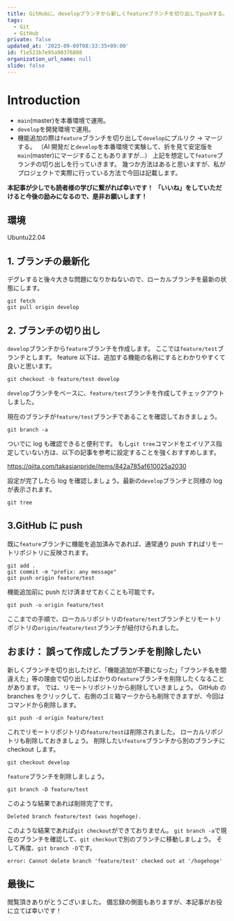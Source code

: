 ```yaml
---
title: GitHubに、developブランチから新しくfeatureブランチを切り出してpushする。
tags:
  - Git
  - GitHub
private: false
updated_at: '2023-09-09T08:33:35+09:00'
id: f1e521b7e95a90376808
organization_url_name: null
slide: false
---
```


# Introduction

- `main`(master)を本番環境で運用。
- `develop`を開発環境で運用。
- 機能追加の際は`feature`ブランチを切り出して`develop`にプルリク → マージする。
  （AI 開発だと`develop`を本番環境で実験して、折を見て安定版を`main`(master)にマージすることもありますが...）
  上記を想定して`feature`ブランチの切り出しを行っていきます。
  幾つか方法はあると思いますが、私がプロジェクトで実際に行っている方法で今回は記載します。

**本記事が少しでも読者様の学びに繋がれば幸いです！**
**「いいね」をしていただけると今後の励みになるので、是非お願いします！**

## 環境

Ubuntu22.04

## 1. ブランチの最新化

デグレすると後々大きな問題になりかねないので、ローカルブランチを最新の状態にします。

```console
git fetch
git pull origin develop
```

## 2. ブランチの切り出し

`develop`ブランチから`feature`ブランチを作成します。
ここでは`feature/test`ブランチとします。
feature 以下は、追加する機能の名称にするとわかりやすくて良いと思います。

```console
git checkout -b feature/test develop
```

`develop`ブランチをベースに、`feature/test`ブランチを作成してチェックアウトしました。

現在のブランチが`feature/test`ブランチであることを確認しておきましょう。

```console
git branch -a
```

ついでに log も確認できると便利です。
もし`git tree`コマンドをエイリアス指定していない方は、以下の記事を参考に設定することを強くおすすめします。

https://qiita.com/takasianpride/items/842a785af610025a2030

設定が完了したら log を確認しましょう。最新の`develop`ブランチと同様の log が表示されます。

```console
git tree
```

## 3.GitHub に push

既に`feature`ブランチに機能を追加済みであれば、通常通り push すればリモートリポジトリに反映されます。

```console
git add .
git commit -m "prefix: any message"
git push origin feature/test
```

機能追加前に push だけ済ませておくことも可能です。

```console
git push -u origin feature/test
```

ここまでの手順で、ローカルリポジトリの`feature/test`ブランチとリモートリポジトリの`origin/feature/test`ブランチが紐付けられました。

## おまけ： 誤って作成したブランチを削除したい

新しくブランチを切り出したけど、「機能追加が不要になった」「ブランチ名を間違えた」等の理由で切り出したばかりの`feature`ブランチを削除したくなることがあります。
では、リモートリポジトリから削除していきましょう。
GitHub の branches をクリックして、右側のゴミ箱マークからも削除できますが、今回はコマンドから削除します。

```console
git push -d origin feature/test
```

これでリモートリポジトリの`feature/test`は削除されました。
ローカルリポジトリも削除しておきましょう。
削除したい`feature`ブランチから別のブランチに checkout します。

```console
git checkout develop
```

`feature`ブランチを削除しましょう。

```console
git branch -D feature/test
```

このような結果であれば削除完了です。

```console: result
Deleted branch feature/test (was hogehoge).
```

このような結果であれば`git checkout`ができておりません。
`git branch -a`で現在のブランチを確認して、`git checkout`で別のブランチに移動しましょう。
そして再度、`git branch -D`です。

```console: result
error: Cannot delete branch 'feature/test' checked out at '/hogehoge'
```

## 最後に

閲覧頂きありがとうございました。
備忘録の側面もありますが、本記事がお役に立てば幸いです！
